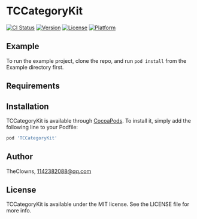 # TCCategoryKit

[![CI Status](https://img.shields.io/travis/TheClowns/TCCategoryKit.svg?style=flat)](https://travis-ci.org/TheClowns/TCCategoryKit)
[![Version](https://img.shields.io/cocoapods/v/TCCategoryKit.svg?style=flat)](https://cocoapods.org/pods/TCCategoryKit)
[![License](https://img.shields.io/cocoapods/l/TCCategoryKit.svg?style=flat)](https://cocoapods.org/pods/TCCategoryKit)
[![Platform](https://img.shields.io/cocoapods/p/TCCategoryKit.svg?style=flat)](https://cocoapods.org/pods/TCCategoryKit)

## Example

To run the example project, clone the repo, and run `pod install` from the Example directory first.

## Requirements

## Installation

TCCategoryKit is available through [CocoaPods](https://cocoapods.org). To install
it, simply add the following line to your Podfile:

```ruby
pod 'TCCategoryKit'
```

## Author

TheClowns, 1142382088@qq.com

## License

TCCategoryKit is available under the MIT license. See the LICENSE file for more info.
